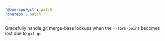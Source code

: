 ```yaml
---
'@onerepo/git': patch
'onerepo': patch
---
```


Gracefully handle git merge-base lookups when the `--fork-point` becomes lost due to `git gc`
